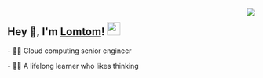 <img align="right" src="https://github-readme-stats.vercel.app/api?username=lomtom&theme=dark&show_icons=true&hide_border=true&icon_color=586069&title_color=a0a9af">
<h2>  Hey 👋, I'm <a href="https://lomtom.cn" target="_blank">Lomtom</a>! <img src="https://user-images.githubusercontent.com/5679180/79618120-0daffb80-80be-11ea-819e-d2b0fa904d07.gif" width="27px"></h2>
<p>- 👨‍💻 Cloud computing senior engineer </p>
<p>- 👨‍🎓 A lifelong learner who likes thinking </p>


<!--
**lomtom/lomtom** is a ✨ _special_ ✨ repository because its `README.md` (this file) appears on your GitHub profile.

Here are some ideas to get you started:

- 🔭 I’m currently working on ...
- 🌱 I’m currently learning ...
- 👯 I’m looking to collaborate on ...
- 🤔 I’m looking for help with ...
- 💬 Ask me about ...
- 📫 How to reach me: ...
- 😄 Pronouns: ...
- ⚡ Fun fact: ...
-->
